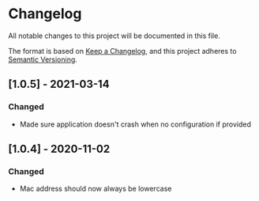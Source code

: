 # Changelog
All notable changes to this project will be documented in this file.

The format is based on [Keep a Changelog](https://keepachangelog.com/en/1.0.0/),
and this project adheres to [Semantic Versioning](https://semver.org/spec/v2.0.0.html).

## [1.0.5] - 2021-03-14
### Changed
- Made sure application doesn't crash when no configuration if provided

## [1.0.4] - 2020-11-02
### Changed
- Mac address should now always be lowercase